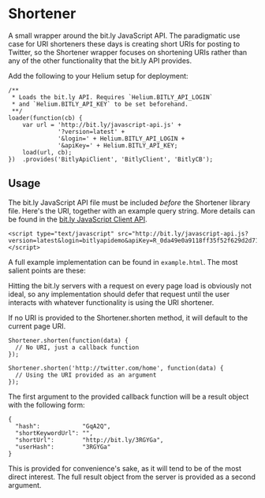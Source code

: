 Shortener
=========

A small wrapper around the bit.ly JavaScript API. The paradigmatic use case for
URI shorteners these days is creating short URIs for posting to Twitter, so
the Shortener wrapper focuses on shortening URIs rather than any of the other
functionality that the bit.ly API provides.

Add the following to your Helium setup for deployment:

    /**
     * Loads the bit.ly API. Requires `Helium.BITLY_API_LOGIN`
     * and `Helium.BITLY_API_KEY` to be set beforehand.
     **/
    loader(function(cb) {
        var url = 'http://bit.ly/javascript-api.js' +
                  '?version=latest' +
                  '&login=' + Helium.BITLY_API_LOGIN +
                  '&apiKey=' + Helium.BITLY_API_KEY;
        load(url, cb);
    })  .provides('BitlyApiClient', 'BitlyClient', 'BitlyCB');


Usage
-----

The bit.ly JavaScript API file must be included _before_ the Shortener library
file. Here's the URI, together with an example query string. More details can
be found in the [bit.ly JavaScript Client API][1].

    <script type="text/javascript" src="http://bit.ly/javascript-api.js?version=latest&login=bitlyapidemo&apiKey=R_0da49e0a9118ff35f52f629d2d71bf07"></script>

A full example implementation can be found in `example.html`. The most salient
points are these:

Hitting the bit.ly servers with a request on every page load is obviously not
ideal, so any implementation should defer that request until the user interacts
with whatever functionality is using the URI shortener.

If no URI is provided to the Shortener.shorten method, it will default to the
current page URI.

    Shortener.shorten(function(data) {
      // No URI, just a callback function
    });
    
    Shortener.shorten('http://twitter.com/home', function(data) {
      // Using the URI provided as an argument
    });

The first argument to the provided callback function will be a result object
with the following form:

    {
      "hash":            "GqA2Q",
      "shortKeywordUrl": "",
      "shortUrl":        "http://bit.ly/3RGYGa",
      "userHash":        "3RGYGa"
    }

This is provided for convenience's sake, as it will tend to be of the most
direct interest. The full result object from the server is provided as a second
argument.

[1]: http://code.google.com/p/bitly-api/wiki/JavascriptClientApiDocumentation

